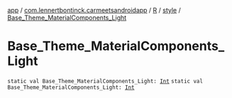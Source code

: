 [app](../../../index.md) / [com.lennertbontinck.carmeetsandroidapp](../../index.md) / [R](../index.md) / [style](index.md) / [Base_Theme_MaterialComponents_Light](./-base_-theme_-material-components_-light.md)

# Base_Theme_MaterialComponents_Light

`static val Base_Theme_MaterialComponents_Light: `[`Int`](https://kotlinlang.org/api/latest/jvm/stdlib/kotlin/-int/index.html)
`static val Base_Theme_MaterialComponents_Light: `[`Int`](https://kotlinlang.org/api/latest/jvm/stdlib/kotlin/-int/index.html)
